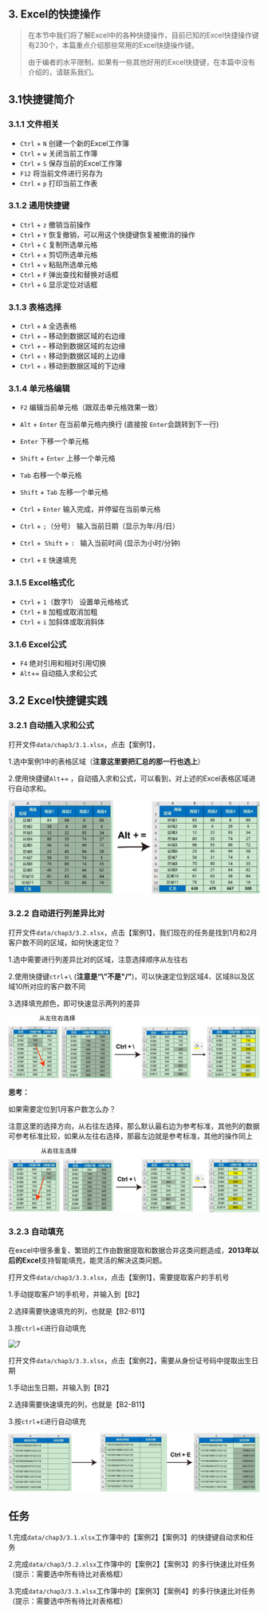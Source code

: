 ## 3. Excel的快捷操作

> 在本节中我们将了解Excel中的各种快捷操作，目前已知的Excel快捷操作键有230个，本篇重点介绍那些常用的Excel快捷操作键。
>
> 由于编者的水平限制，如果有一些其他好用的Excel快捷键，在本篇中没有介绍的，请联系我们。

## 3.1快捷键简介

### 3.1.1 文件相关

- `Ctrl` + `N`     创建一个新的Excel工作簿 
- `Ctrl` + `w`     关闭当前工作簿
- `Ctrl` + `S`     保存当前的Excel工作簿
- `F12`               将当前文件进行另存为
- `Ctrl` + `p`     打印当前工作表

### 3.1.2 通用快捷键

- `Ctrl` + `z`    撤销当前操作
- `Ctrl` + `Y`     恢复撤销，可以用这个快捷键恢复被撤消的操作 
- `Ctrl` + `C`     复制所选单元格
- `Ctrl` + `x`     剪切所选单元格
- `Ctrl` + `v`     粘贴所选单元格
- `Ctrl` + `F`     弹出查找和替换对话框 
- `Ctrl` + `G`     显示定位对话框

### 3.1.3 表格选择

- `Ctrl` + `A`     全选表格
- `Ctrl` + `→`    移动到数据区域的右边缘
- `Ctrl` + `←`    移动到数据区域的左边缘
- `Ctrl` + `↑`    移动到数据区域的上边缘
- `Ctrl` + `↓`    移动到数据区域的下边缘 

### 3.1.4 单元格编辑

- `F2`                             编辑当前单元格（跟双击单元格效果一致） 
- `Alt` + `Enter`          在当前单元格内换行 (直接按 `Enter`会跳转到下一行)

- `Enter`                      下移一个单元格 
- `Shift` + `Enter`       上移一个单元格  
- `Tab`                           右移一个单元格 
- `Shift` + `Tab`            左移一个单元格 
- `Ctrl` + `Enter`          输入完成，并停留在当前单元格 
- `Ctrl` + `;`（分号）    输入当前日期（显示为年/月/日）
- `Ctrl` +` Shift` + `: `    输入当前时间 (显示为小时/分钟)
- `Ctrl` + `E`                   快速填充 

### 3.1.5 Excel格式化

- `Ctrl` + `1`（数字1）   设置单元格格式
- `Ctrl` + `B`                    加粗或取消加粗
- `Ctrl` + `i`                     加斜体或取消斜体 

### 3.1.6 Excel公式

- `F4`              绝对引用和相对引用切换
- `Alt`+`=`      自动插入求和公式

## 3.2 Excel快捷键实践

### 3.2.1 自动插入求和公式

打开文件`data/chap3/3.1.xlsx`，点击【案例1】，

1.选中案例1中的表格区域（**注意这里要把汇总的那一行也选上**）

2.使用快捷键`Alt`+`=` ，自动插入求和公式，可以看到，对上述的Excel表格区域进行自动求和。

![1](./images/chap3/1.png)

### 3.2.2 自动进行列差异比对

打开文件`data/chap3/3.2.xlsx`，点击【案例1】，我们现在的任务是找到1月和2月客户数不同的区域，如何快速定位？

1.选中需要进行列差异比对的区域，注意选择顺序从左往右

2.使用快捷键`ctrl`+`\` (**注意是“\”不是"/"**)，可以快速定位到区域4、区域8以及区域10所对应的客户数不同

3.选择填充颜色，即可快速显示两列的差异

![4](.\images\chap3\2.png)

**思考：**

如果需要定位到1月客户数怎么办？

注意这里的选择方向，从右往左选择，那么默认最右边为参考标准，其他列的数据可参考标准比较，如果从左往右选择，那最左边就是参考标准，其他的操作同上

![image-20220805204114860](.\images\chap3\3.png)

### 3.2.3 自动填充

在excel中很多重复、繁琐的工作由数据提取和数据合并这类问题造成，**2013年以后的Excel**支持智能填充，能灵活的解决这类问题。

打开文件`data/chap3/3.3.xlsx`，点击【案例1】，需要提取客户的手机号

1.手动提取客户1的手机号，并输入到【B2】

2.选择需要快速填充的列，也就是【B2-B11】

3.按`ctrl`+`E`进行自动填充

![7](.\images\chap3\7.png)

打开文件`data/chap3/3.3.xlsx`，点击【案例2】，需要从身份证号码中提取出生日期

1.手动出生日期，并输入到【B2】

2.选择需要快速填充的列，也就是【B2-B11】

3.按`ctrl`+`E`进行自动填充

![4](.\images\chap3\4.png)

## 任务

​	1.完成`data/chap3/3.1.xlsx`工作簿中的【案例2】【案例3】的快捷键自动求和任务

​	2.完成`data/chap3/3.2.xlsx`工作簿中的【案例2】【案例3】的多行快速比对任务（提示：需要选中所有待比对表格框）

​	3.完成`data/chap3/3.3.xlsx`工作簿中的【案例3】【案例4】的多行快速比对任务（提示：需要选中所有待比对表格框）
